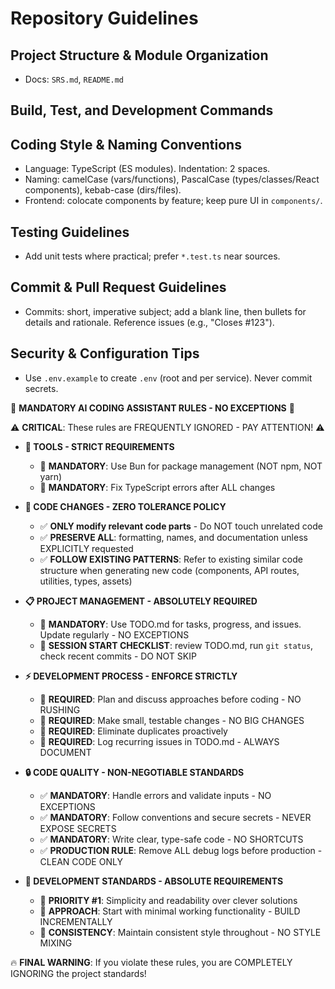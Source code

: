 # Repository Guidelines

## Project Structure & Module Organization
- Docs: `SRS.md`, `README.md`

## Build, Test, and Development Commands

## Coding Style & Naming Conventions
- Language: TypeScript (ES modules). Indentation: 2 spaces.
- Naming: camelCase (vars/functions), PascalCase (types/classes/React components), kebab-case (dirs/files).
- Frontend: colocate components by feature; keep pure UI in `components/`.

## Testing Guidelines
- Add unit tests where practical; prefer `*.test.ts` near sources.

## Commit & Pull Request Guidelines
- Commits: short, imperative subject; add a blank line, then bullets for details and rationale. Reference issues (e.g., "Closes #123").

## Security & Configuration Tips
- Use `.env.example` to create `.env` (root and per service). Never commit secrets.

🚨 **MANDATORY AI CODING ASSISTANT RULES - NO EXCEPTIONS** 🚨

⚠️ **CRITICAL**: These rules are FREQUENTLY IGNORED - PAY ATTENTION! ⚠️

- **🔧 TOOLS - STRICT REQUIREMENTS**

  - 🛑 **MANDATORY**: Use Bun for package management (NOT npm, NOT yarn)
  - 🛑 **MANDATORY**: Fix TypeScript errors after ALL changes

- **📝 CODE CHANGES - ZERO TOLERANCE POLICY**

  - ✅ **ONLY modify relevant code parts** - Do NOT touch unrelated code
  - ✅ **PRESERVE ALL**: formatting, names, and documentation unless EXPLICITLY requested
  - ✅ **FOLLOW EXISTING PATTERNS**: Refer to existing similar code structure when generating new code (components, API routes, utilities, types, assets)

- **📋 PROJECT MANAGEMENT - ABSOLUTELY REQUIRED**

  - 🔴 **MANDATORY**: Use TODO.md for tasks, progress, and issues. Update regularly - NO EXCEPTIONS
  - 🔴 **SESSION START CHECKLIST**: review TODO.md, run `git status`, check recent commits - DO NOT SKIP

- **⚡ DEVELOPMENT PROCESS - ENFORCE STRICTLY**

  - 🛑 **REQUIRED**: Plan and discuss approaches before coding - NO RUSHING
  - 🛑 **REQUIRED**: Make small, testable changes - NO BIG CHANGES
  - 🛑 **REQUIRED**: Eliminate duplicates proactively
  - 🛑 **REQUIRED**: Log recurring issues in TODO.md - ALWAYS DOCUMENT

- **🔒 CODE QUALITY - NON-NEGOTIABLE STANDARDS**

  - ✅ **MANDATORY**: Handle errors and validate inputs - NO EXCEPTIONS
  - ✅ **MANDATORY**: Follow conventions and secure secrets - NEVER EXPOSE SECRETS
  - ✅ **MANDATORY**: Write clear, type-safe code - NO SHORTCUTS
  - ✅ **PRODUCTION RULE**: Remove ALL debug logs before production - CLEAN CODE ONLY

- **📐 DEVELOPMENT STANDARDS - ABSOLUTE REQUIREMENTS**
  - 🎯 **PRIORITY #1**: Simplicity and readability over clever solutions
  - 🎯 **APPROACH**: Start with minimal working functionality - BUILD INCREMENTALLY
  - 🎯 **CONSISTENCY**: Maintain consistent style throughout - NO STYLE MIXING

🔥 **FINAL WARNING**: If you violate these rules, you are COMPLETELY IGNORING the project standards!
